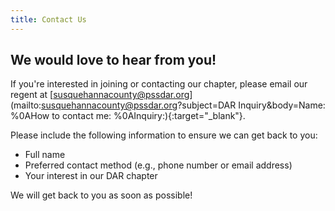 ```yaml
---
title: Contact Us
---
```


## We would love to hear from you!

If you're interested in joining or contacting our chapter, please email our regent at [susquehannacounty@pssdar.org](mailto:susquehannacounty@pssdar.org?subject=DAR Inquiry&body=Name: <name>%0AHow to contact me: <phone number or email>%0AInquiry:){:target="_blank"}.

Please include the following information to ensure we can get back to you:
 * Full name
 * Preferred contact method (e.g., phone number or email address)
 * Your interest in our DAR chapter

We will get back to you as soon as possible!
